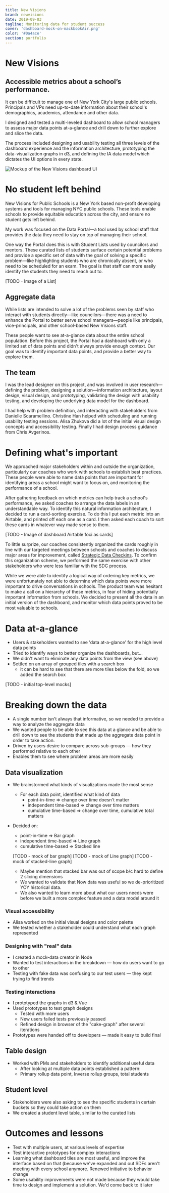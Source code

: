 ```yaml
---
title: New Visions
brand: newvisions
date: 2019-09-03
tagline: Monitoring data for student success
cover: 'dashboard-mock-on-mackbookAir.png'
color: '#0a4ace'
section: portfolio
---
```


# New Visions

<div class="tldr" markdown=1>

  <!-- WHAT -->
  ## Accessible metrics about a school’s performance.

  <!-- WHY -->
  It can be difficult to manage one of New York City's large public schools. Principals and VPs need up-to-date information about their school's demographics, academics, attendance and other data.

  <!-- HOW -->
  I designed and tested a multi-leveled dashboard to allow school managers to assess major data points at-a-glance and drill down to further explore and slice the data. 

  The process included designing and usability testing all three levels of the dashboard experience and the information architecture, prototyping the data-visualization graphs in d3, and defining the IA data model which dictates the UI options in every state.


<div class="cover-image vertical">

  ![Mockup of the New Visions dashboard UI](../../images/portfolio/cover/dashboard-mock-on-mackbookAir.png)
</div>

</div>

<!-- The challenge -->
<!-- Problem statement -->
  # No student left behind
  <!-- - We have a data tool that allows users to see curated lists of students, highlighting problems so kids don't fall thru cracks -->

  New Visions for Public Schools is a New York based non-profit developing systems and tools for managing NYC public schools. These tools enable schools to provide equitable education across the city, and ensure no student gets left behind.

  My work was focused on the Data Portal—a tool used by school staff that provides the data they need to stay on top of managing their school. 
  
  One way the Portal does this is with Student Lists used by councilors and mentors. These curated lists of students surface certain potential problems and provide a specific set of data with the goal of solving a specific problem—like highlighting students who are chronically absent, or who need to be scheduled for an exam. The goal is that staff can more easily identify the students they need to reach out to.

  [TODO - Image of a List]

  <!-- ## Users and audience -->
  ## Aggregate data
  While lists are intended to solve a lot of the problems seen by staff who interact with students directly—like councilors—there was a need to enhance the Portal to better serve school managers—people like principals, vice-principals, and other school-based New Visions staff. 

  These people want to see at-a-glance data about the entire school population. Before this project, the Portal had a dashboard with only a limited set of data points and didn't always provide enough context. Our goal was to identify important data points, and provide a better way to explore them.

<!-- ## Roles and responsibilities -->
  ## The team
  I was the lead designer on this project, and was involved in user research—defining the problem, designing a solution—information architecture, layout design, visual design, and prototyping, validating the design with usability testing, and developing the underlying data model for the dashboard.
  
  I had help with problem definition, and interacting with stakeholders from Danielle Scaramellino. Christine Han helped with scheduling and running usability testing sessions. Alisa Zhukova did a lot of the initial visual design concepts and accessibility testing. Finally I had design process guidance from Chris Avgerinos.

<!-- ## Scope and constraints -->
  <!-- ## What we did
  - The initial scope of this project was to identify important data points and design a way to see these all at-a-glance
  - On further user research and discussion with stakeholders, we designed a multi-level interactive dashboard for data points 
  - We wanted to validate that Now data was useful so we de-prioritized YOY historical data. 
  - We also wanted to learn more about what our users needs were before we built a more complex feature and a data model around it -->

<!-- # Process and what you did -->
# Defining what's important
We approached major stakeholders within and outside the organization, particularly our coaches who work with schools to establish best practices. These people were able to name data points that are important for identifying areas a school might want to focus on, and monitoring the performance of a school.

After gathering feedback on which metrics can help track a school's performance, we asked coaches to arrange the data labels in an understandable way. To identify this natural information architecture, I decided to run a card-sorting exercise. To do this I put each metric into an Airtable, and printed off each one as a card. I then asked each coach to sort these cards in whatever way made sense to them. 

[TODO - Image of dashboard Airtable foci as cards]

To little surprize, our coaches consistently organized the cards roughly in line with our targeted meetings between schools and coaches to discuss major areas for improvement, called [Strategic Data Checkins](https://sdc.newvisions.org). To confirm this organization scheme, we performed the same exercise with other stakeholders who were less familiar with the SDC process. 

While we were able to identify a logical way of ordering key metrics, we were unfortunately not able to determine which data points were more important to drive conversations in schools. The product team was hesitant to make a call on a hierarchy of these metrics, in fear of hiding potentially important information from schools. We decided to present all the data in an initial version of the dashboard, and monitor which data points proved to be most valuable to schools.

  <!-- - card sorting with users to find how to group data points
      - results lined up with SDCs
      - not able to speak to priority 
      - other than that # students is important -->

# Data at-a-glance
  - Users & stakeholders wanted to see 'data at-a-glance' for the high level data points 
  - Tried to identify ways to better organize the dashboards, but...
  - We didn't want to eliminate any data points from the view (see above)
  - Settled on an array of grouped tiles with a search box
      - it can be hard to see that there are more tiles below the fold, so we added the search box

[TODO - initial top-level mocks]

  <!-- - Brainstorm ways to organize data & show meaningful status
      - Constraints:
        - B/c we couldn't prioritize data points, needed to show all of them...
        - Org didn't want to take a stance on thresholds of good/bad values
  - Outcome was a bunch of grouped tiles. -->

# Breaking down the data
  - A single number isn't always that informative, so we needed to provide a way to analyze the aggregate data 
  - We wanted people to be able to see this data at a glance and be able to drill down to see the students that made up the aggregate data point in order to take action. 
  - Driven by users desire to compare across sub-groups — how they performed relative to each other
  - Enables them to see where problem areas are more easily


 ## Data visualization
  - We brainstormed what kinds of visualizations made the most sense
    - For each data point, identified what kind of data 
      - point-in-time => change over time doesn't matter
      - independent time-based => change over time matters
      - cumulative time-based => change over time, cumulative total matters
  - Decided on:
    - point-in-time => Bar graph
    - independent time-based => Line graph
    - cumulative time-based => Stacked line

    [TODO - mock of bar graph]
    [TODO - mock of Line graph]
    [TODO - mock of stacked-line graph]

    * Maybe mention that stacked bar was out of scope b/c hard to define 2 slicing dimensions
    * We wanted to validate that Now data was useful so we de-prioritized YOY historical data.
    * We also wanted to learn more about what our users needs were before we built a more complex feature and a data model around it

  ### Visual accessibility 
  - Alisa worked on the initial visual designs and color palette
  - We tested whether a stakeholder could understand what each graph represented

  ### Designing with "real" data
  - I created a mock-data creator in Node
  - Wanted to test interactions in the breakdown — how do users want to go to other 
  - Testing with fake data was confusing to our test users — they kept trying to find trends 

  ### Testing interactions
  - I prototyped the graphs in d3 & Vue
  - Used prototypes to test graph designs
    - Tested with more users
    - New users failed tests previously passed
    - Refined design in browser of the "cake-graph" after several iterations
  - Prototypes were handed off to developers 
    — made it easy to build final

## Table design  
  - Worked with PMs and stakeholders to identify additional useful data
    - After looking at multiple data points established a pattern:
    - Primary rollup data point, Inverse rollup groups, total students

## Student level
  - Stakeholders were also asking to see the specific students in certain buckets so they could take action on them
  - We created a student level table, similar to the curated lists

# Outcomes and lessons
  - Test with multiple users, at various levels of expertise
  - Test interactive prototypes for complex interactions
  - Learning what dashboard tiles are most useful, and improve the interface based on that (because we've expanded and out SDFs aren't meeting with every school anymore. Renewed initiative to behavior change
  - Some usability improvements were not made because they would take time to design and implement a solution. We'd come back to it later
